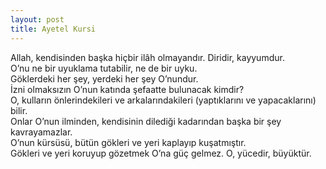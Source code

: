 ```yaml
---
layout: post
title: Ayetel Kursi
---
```


Allah, kendisinden başka hiçbir ilâh olmayandır. Diridir, kayyumdur.<br/>
O’nu ne bir uyuklama tutabilir, ne de bir uyku.<br/>
Göklerdeki her şey, yerdeki her şey O’nundur.<br/>
İzni olmaksızın O’nun katında şefaatte bulunacak kimdir?<br/>
O, kulların önlerindekileri ve arkalarındakileri (yaptıklarını ve yapacaklarını) bilir.<br/>
Onlar O’nun ilminden, kendisinin dilediği kadarından başka bir şey kavrayamazlar.<br/>
O’nun kürsüsü, bütün gökleri ve yeri kaplayıp kuşatmıştır.<br/>
Gökleri ve yeri koruyup gözetmek O’na güç gelmez. O, yücedir, büyüktür.
